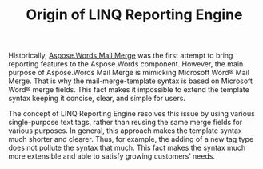 ﻿---
title: Origin of LINQ Reporting Engine
type: docs
weight: 10
url: /java/origin-of-linq-reporting-engine/
---

Historically, [Aspose.Words Mail Merge](https://docs.aspose.com/words/java/mail-merge-and-reporting/) was the first attempt to bring reporting features to the Aspose.Words component. However, the main purpose of Aspose.Words Mail Merge is mimicking Microsoft Word® Mail Merge. That is why the mail-merge-template syntax is based on Microsoft Word® merge fields. This fact makes it impossible to extend the template syntax keeping it concise, clear, and simple for users.

The concept of LINQ Reporting Engine resolves this issue by using various single-purpose text tags, rather than reusing the same merge fields for various purposes. In general, this approach makes the template syntax much shorter and clearer. Thus, for example, the adding of a new tag type does not pollute the syntax that much. This fact makes the syntax much more extensible and able to satisfy growing customers’ needs.
